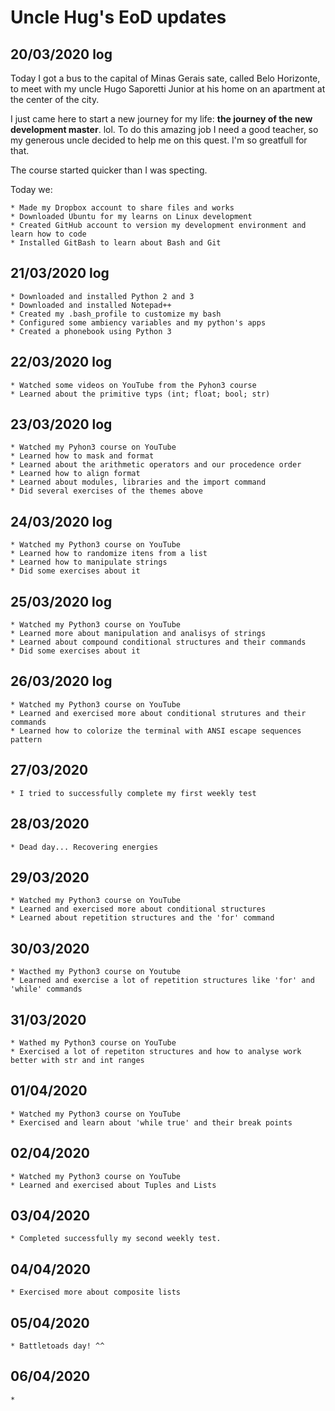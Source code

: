 # Uncle Hug's EoD updates

## 20/03/2020 log

Today I got a bus to the capital of Minas Gerais sate, called Belo Horizonte, to meet with my uncle Hugo Saporetti Junior at his home on an apartment at the center of the city.

I just came here to start a new journey for my life: **the journey of the new development master**. lol. To do this amazing job I need a good teacher, so my generous uncle decided to help me on this quest. I'm so greatfull for that.

The course started quicker than I was specting.

Today we:

	* Made my Dropbox account to share files and works
	* Downloaded Ubuntu for my learns on Linux development
	* Created GitHub account to version my development environment and learn how to code
	* Installed GitBash to learn about Bash and Git

## 21/03/2020 log

	* Downloaded and installed Python 2 and 3
	* Downloaded and installed Notepad++
	* Created my .bash_profile to customize my bash 
	* Configured some ambiency variables and my python's apps
	* Created a phonebook using Python 3

## 22/03/2020 log

	* Watched some videos on YouTube from the Pyhon3 course
	* Learned about the primitive typs (int; float; bool; str)

## 23/03/2020 log

	* Watched my Pyhon3 course on YouTube
	* Learned how to mask and format
	* Learned about the arithmetic operators and our procedence order
	* Learned how to align format
	* Learned about modules, libraries and the import command
	* Did several exercises of the themes above
  
## 24/03/2020 log

	* Watched my Python3 course on YouTube
	* Learned how to randomize itens from a list
	* Learned how to manipulate strings
	* Did some exercises about it
  
## 25/03/2020 log

	* Watched my Python3 course on YouTube
	* Learned more about manipulation and analisys of strings
	* Learned about compound conditional structures and their commands
	* Did some exercises about it
  
## 26/03/2020 log

	* Watched my Python3 course on YouTube
	* Learned and exercised more about conditional strutures and their commands
	* Learned how to colorize the terminal with ANSI escape sequences pattern
  
## 27/03/2020

	* I tried to successfully complete my first weekly test
  
## 28/03/2020

	* Dead day... Recovering energies

## 29/03/2020

	* Watched my Python3 course on YouTube
	* Learned and exercised more about conditional structures
	* Learned about repetition structures and the 'for' command

## 30/03/2020

	* Wacthed my Python3 course on Youtube
	* Learned and exercise a lot of repetition structures like 'for' and 'while' commands

## 31/03/2020

	* Wathed my Python3 course on YouTube
	* Exercised a lot of repetiton structures and how to analyse work better with str and int ranges

## 01/04/2020

	* Watched my Python3 course on YouTube
	* Exercised and learn about 'while true' and their break points

## 02/04/2020

	* Watched my Python3 course on YouTube
	* Learned and exercised about Tuples and Lists

## 03/04/2020

	* Completed successfully my second weekly test.

## 04/04/2020

	* Exercised more about composite lists

## 05/04/2020

	* Battletoads day! ^^

## 06/04/2020

	*